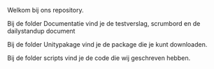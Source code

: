 Welkom bij ons repository.

Bij de folder Documentatie vind je de testverslag, scrumbord en de dailystandup document

Bij de folder Unitypakage vind je de package die je kunt downloaden.

Bij de folder scripts vind je de code die wij geschreven hebben.

